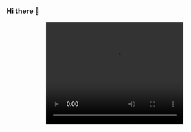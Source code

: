 ### Hi there 👋

<div id="header" align="center">
  <video width="320" height="240" controls loop>
  <source src="https://giphy.com/clips/rickandmorty-season-4-episode-2-s4e2-HpwBGhOLxHxY4qBxHS" type="video/mp4">
</video>
</div>

<!--
**AhmadReshadarm/AhmadReshadarm** is a ✨ _special_ ✨ repository because its `README.md` (this file) appears on your GitHub profile.

Here are some ideas to get you started:

- 🔭 I’m currently working on ...
- 🌱 I’m currently learning ...
- 👯 I’m looking to collaborate on ...
- 🤔 I’m looking for help with ...
- 💬 Ask me about ...
- 📫 How to reach me: ...
- 😄 Pronouns: ...
- ⚡ Fun fact: ...
-->
